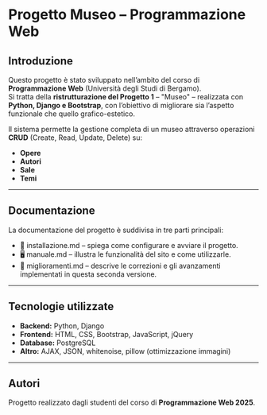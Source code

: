 # Progetto Museo – Programmazione Web

## Introduzione
Questo progetto è stato sviluppato nell’ambito del corso di **Programmazione Web** (Università degli Studi di Bergamo).  
Si tratta della **ristrutturazione del Progetto 1** – "Museo" – realizzata con **Python, Django e Bootstrap**, con l’obiettivo di migliorare sia l’aspetto funzionale che quello grafico-estetico.  

Il sistema permette la gestione completa di un museo attraverso operazioni **CRUD** (Create, Read, Update, Delete) su:
- **Opere**  
- **Autori**  
- **Sale**  
- **Temi**  

---

## Documentazione
La documentazione del progetto è suddivisa in tre parti principali:

- 📖 installazione.md – spiega come configurare e avviare il progetto.  
- 🖥️ manuale.md – illustra le funzionalità del sito e come utilizzarle.  
- 📌 miglioramenti.md – descrive le correzioni e gli avanzamenti implementati in questa seconda versione.

---

## Tecnologie utilizzate
- **Backend:** Python, Django  
- **Frontend:** HTML, CSS, Bootstrap, JavaScript, jQuery  
- **Database:** PostgreSQL  
- **Altro:** AJAX, JSON, whitenoise, pillow (ottimizzazione immagini)

---

 

## Autori
Progetto realizzato dagli studenti del corso di **Programmazione Web 2025**.
